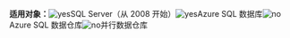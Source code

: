 <Token>**适用对象：**![yes](media/yes.png)SQL Server（从 2008 开始）![yes](media/yes.png)Azure SQL 数据库![no](media/no.png)Azure SQL 数据仓库![no](media/yes.png)并行数据仓库</Token>

